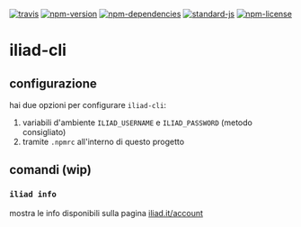 [![travis](https://img.shields.io/travis/christian-fei/iliad-cli.svg?style=flat-square)](https://travis-ci.org/christian-fei/iliad-cli) [![npm-version](https://img.shields.io/npm/v/iliad-cli.svg?style=flat-square&colorB=007EC6)](https://www.npmjs.com/package/iliad-cli) [![npm-dependencies](https://img.shields.io/badge/dependencies-none-blue.svg?style=flat-square&colorB=44CC11)](package.json) [![standard-js](https://img.shields.io/badge/coding%20style-standard-brightgreen.svg?style=flat-square)](http://standardjs.com/) [![npm-license](https://img.shields.io/npm/l/iliad-cli.svg?style=flat-square&colorB=007EC6)](https://spdx.org/licenses/ISC)

# iliad-cli

## configurazione

hai due opzioni per configurare `iliad-cli`:

1) variabili d'ambiente `ILIAD_USERNAME` e `ILIAD_PASSWORD` (metodo consigliato)
2) tramite `.npmrc` all'interno di questo progetto

## comandi (wip)

### `iliad info`

mostra le info disponibili sulla pagina [iliad.it/account](https://www.iliad.it/account)

